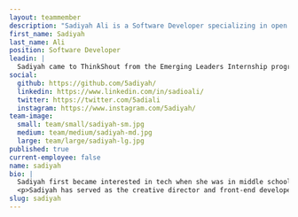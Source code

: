 ```yaml
---
layout: teammember
description: "Sadiyah Ali is a Software Developer specializing in open source development at ThinkShout, a full service digital agency and B-Corp that specializes in nonprofit tech, digital strategy, website development, accessible design, and brand work."
first_name: Sadiyah
last_name: Ali
position: Software Developer
leadin: |
  Sadiyah came to ThinkShout from the Emerging Leaders Internship program. In her short time with us over the summer, we knew she was a natural fit to join our team.
social:
  github: https://github.com/5adiyah/
  linkedin: https://www.linkedin.com/in/sadioali/
  twitter: https://twitter.com/5adiali
  instagram: https://www.instagram.com/5adiyah/
team-image:
  small: team/small/sadiyah-sm.jpg
  medium: team/medium/sadiyah-md.jpg
  large: team/large/sadiyah-lg.jpg
published: true
current-employee: false
name: sadiyah
bio: |
  Sadiyah first became interested in tech when she was in middle school and wanted to start a blog. As a picky child, she didn’t like any of the free themes that the platform offered. So she started researching how to customize the themes to her liking and stumbled onto the world of web development. It was love at first sight. Programming allows her to learn how to approach large and complex problems, grow, and seek innovative solutions.
  <p>Sadiyah has served as the creative director and front-end developer for a local non-profit organization for the past 5 years (Daughters of Eve). There, she built tools that helped the team improve their workflow and allowed them to better serve their target audience. When she’s not focused on leaving a positive impact in the world through coding, she enjoys seasonal activities like hiking, baking, volunteering in her community whenever the opportunity arises.
slug: sadiyah
---
```

